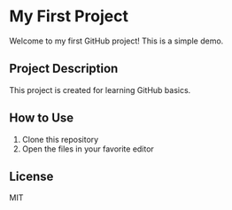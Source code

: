 # My First Project

Welcome to my first GitHub project! This is a simple demo.

## Project Description

This project is created for learning GitHub basics.

## How to Use

1. Clone this repository
2. Open the files in your favorite editor

## License

MIT
